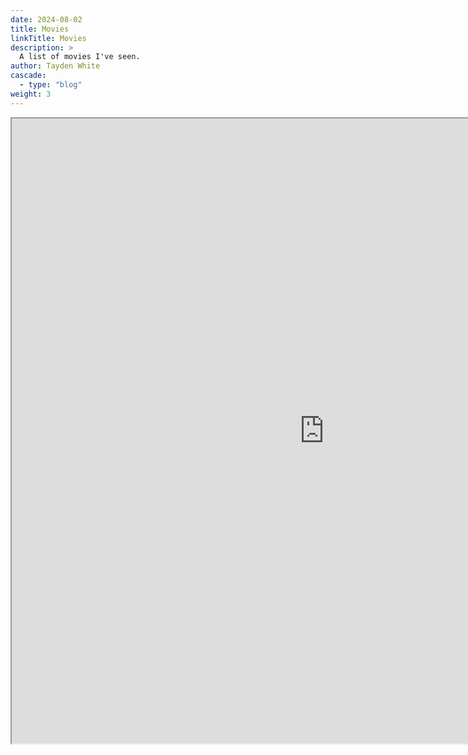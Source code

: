```yaml
---
date: 2024-08-02
title: Movies
linkTitle: Movies
description: >
  A list of movies I've seen.
author: Tayden White
cascade:
  - type: "blog"
weight: 3
---
```



<iframe src="https://docs.google.com/spreadsheets/d/e/2PACX-1vSdXekMwxK4Rw-BzAWFAPL243UCNiImZy7QriZuc7kLK2NIMxoqEz5oCXvVkOEBcsYWMokVuiwYdDtI/pubhtml?gid=0&amp;single=true&amp;widget=true&amp;headers=false" width="1000" height="1000"></iframe>

